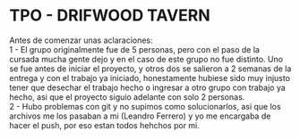 <h1> TPO - DRIFWOOD TAVERN </h1

Antes de comenzar unas aclaraciones:<br>
1 - El grupo originalmente fue de 5 personas, pero con el paso de la cursada mucha gente dejo y en el caso de este grupo no fue distinto.
Uno se fue antes de iniciar el proyecto, y otros dos se salieron a 2 semanas de la entrega y con el trabajo ya iniciado, honestamente hubiese sido muy injusto tener que desechar el trabajo hecho o ingresar a otro grupo con trabajo ya hecho, asi que el proyecto siguio adelante con solo 2 personas.<br>
2 - Hubo problemas con git y no supimos como solucionarlos, asi que los archivos me los pasaban a mi (Leandro Ferrero) y yo me encargaba de hacer el push, por eso estan todos hehchos por mi.





